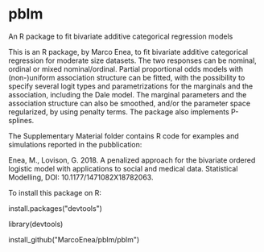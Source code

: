 # pblm
An R package to fit bivariate additive categorical regression models

This is an R package, by Marco Enea, to fit bivariate additive categorical regression for moderate size datasets. The two responses can be nominal, ordinal or mixed nominal/ordinal. Partial proportional odds models with (non-)uniform association structure can be fitted, with the possibility to specify several logit types and parametrizations for the marginals and the association, including the Dale model. The marginal parameters and the association structure can also be smoothed, and/or the parameter space regularized, by using penalty terms. The package also implements P-splines. 

The Supplementary Material folder contains R code for examples and simulations reported in the pubblication: 

Enea, M., Lovison, G. 2018. A penalized approach for the bivariate ordered logistic model with applications to social and medical data. Statistical Modelling, DOI: 10.1177/1471082X18782063.  

To install this package on R:

install.packages("devtools")

library(devtools)

install_github("MarcoEnea/pblm/pblm")
